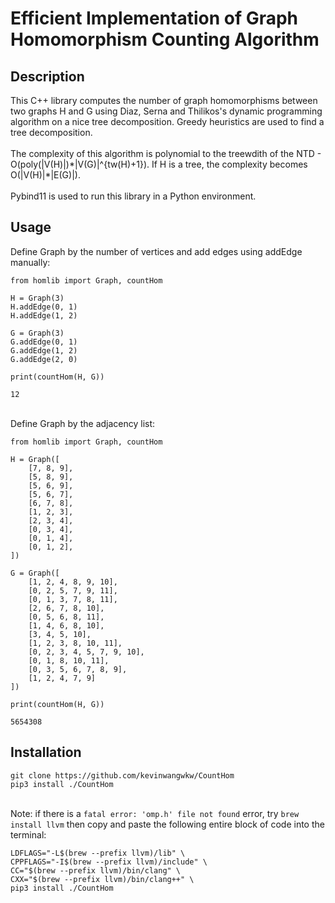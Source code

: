 # Efficient Implementation of Graph Homomorphism Counting Algorithm

## Description

This C++ library computes the number of graph homomorphisms between two graphs H and G using Diaz, Serna and Thilikos's dynamic programming algorithm on a nice tree decomposition. Greedy heuristics are used to find a tree decomposition. 
<br><br>The complexity of this algorithm is polynomial to the treewdith of the NTD - O(poly(|V(H)|)\*|V(G)|^{tw(H)+1}). If H is a tree, the complexity becomes O(|V(H)|\*|E(G)|).
<br><br>Pybind11 is used to run this library in a Python environment.

## Usage

Define Graph by the number of vertices and add edges using addEdge manually:
````
from homlib import Graph, countHom

H = Graph(3)
H.addEdge(0, 1)
H.addEdge(1, 2)

G = Graph(3)
G.addEdge(0, 1)
G.addEdge(1, 2)
G.addEdge(2, 0)

print(countHom(H, G))
````

````
12
````
<br>Define Graph by the adjacency list:
````
from homlib import Graph, countHom

H = Graph([
    [7, 8, 9],
    [5, 8, 9],
    [5, 6, 9],
    [5, 6, 7],
    [6, 7, 8],
    [1, 2, 3],
    [2, 3, 4],
    [0, 3, 4],
    [0, 1, 4],
    [0, 1, 2],
])

G = Graph([
    [1, 2, 4, 8, 9, 10],
    [0, 2, 5, 7, 9, 11],
    [0, 1, 3, 7, 8, 11],
    [2, 6, 7, 8, 10],
    [0, 5, 6, 8, 11],
    [1, 4, 6, 8, 10],
    [3, 4, 5, 10],
    [1, 2, 3, 8, 10, 11],
    [0, 2, 3, 4, 5, 7, 9, 10],
    [0, 1, 8, 10, 11],
    [0, 3, 5, 6, 7, 8, 9],
    [1, 2, 4, 7, 9]
])

print(countHom(H, G))
````

````
5654308
````

## Installation

````
git clone https://github.com/kevinwangwkw/CountHom
pip3 install ./CountHom
````

<br>Note: if there is a ````fatal error: 'omp.h' file not found```` error, try ````brew install llvm```` then copy and paste the following entire block of code into the terminal:
````
LDFLAGS="-L$(brew --prefix llvm)/lib" \
CPPFLAGS="-I$(brew --prefix llvm)/include" \
CC="$(brew --prefix llvm)/bin/clang" \
CXX="$(brew --prefix llvm)/bin/clang++" \
pip3 install ./CountHom
````
